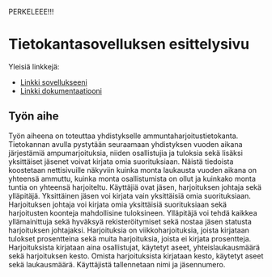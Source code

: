 PERKELEEE!!!

# Tietokantasovelluksen esittelysivu

Yleisiä linkkejä:

* [Linkki sovellukseeni](https://www.cs.helsinki.fi)
* [Linkki dokumentaatiooni](https://github.com/toppielt/Tsoha-Bootstrap/blob/36f44aa8b2e5dec73398629c6bd02bf7ee6783d9/doc/dokumentaatio.pdf)

## Työn aihe

Työn aiheena on toteuttaa yhdistykselle ammuntaharjoitustietokanta. Tietokannan avulla pystytään seuraamaan yhdistyksen vuoden aikana järjestämiä ampumarjoituksia, niiden osallistujia ja tuloksia sekä lisäksi yksittäiset jäsenet voivat kirjata omia suorituksiaan. Näistä tiedoista koostetaan nettisivuille näkyviin kuinka monta laukausta vuoden aikana on yhteensä ammuttu, kuinka monta osallistumista on ollut ja kuinkako monta tuntia on yhteensä harjoiteltu.
 Käyttäjiä ovat jäsen, harjoituksen johtaja sekä ylläpitäjä. Yksittäinen jäsen voi kirjata vain yksittäisiä omia suorituksiaan. Harjoituksen johtaja voi kirjata omia yksittäisiä suorituksiaan sekä harjoitusten koonteja mahdollisine tuloksineen. Ylläpitäjä voi tehdä kaikkea yllämainittuja sekä hyväksyä rekisteröitymiset sekä nostaa jäsen statusta harjoituksen johtajaksi.
Harjoituksia on viikkoharjoituksia, joista kirjataan tulokset prosentteina sekä muita harjoituksia, joista ei kirjata prosentteja. Harjoituksista kirjataan aina osallistujat, käytetyt aseet, yhteislaukausmäärä sekä harjoituksen kesto. Omista harjoituksista kirjataan kesto, käytetyt aseet sekä laukausmäärä.
Käyttäjistä tallennetaan nimi ja jäsennumero.
